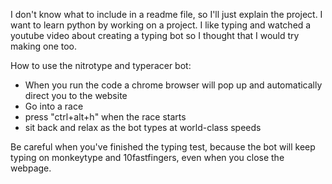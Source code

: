 I don't know what to include in a readme file, so I'll just explain the project. I want to learn python by working on a project. I like typing and watched a youtube video about creating a typing bot so I thought that I would try making one too.

How to use the nitrotype and typeracer bot:
* When you run the code a chrome browser will pop up and automatically direct you to the website
* Go into a race
* press "ctrl+alt+h" when the race starts
* sit back and relax as the bot types at world-class speeds

Be careful when you've finished the typing test, because the bot will keep typing on monkeytype and 10fastfingers, even when you close the webpage.
